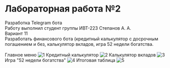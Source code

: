 # Лабораторная работа №2
Разработка Telegram бота<br>
Работу выполнил студент группы ИВТ-223 Степанов А. А.<br>
Вариант 11<br>
Разработать финансового бота (кредитный калькулятор с досрочным погашением и без, калькулятор вкладов, игра 52 недели богатства.<br>
<br>
Главное меню
![1](https://github.com/Vispers0/OPD_Lab_2/assets/83211847/b4223647-ebf1-4923-89d8-27b46ad0c28c)
Кредитный калькулятор
![2](https://github.com/Vispers0/OPD_Lab_2/assets/83211847/aa890a5a-b685-4b83-831c-572151780297)
Калькулятор вкладов
![3](https://github.com/Vispers0/OPD_Lab_2/assets/83211847/4ce006f0-e1c7-49b3-8719-08abefe42559)
Игра "52 недели богатства"
![4](https://github.com/Vispers0/OPD_Lab_2/assets/83211847/272274f4-911c-4657-a694-2df2cdad90f9)
Итоговая таблица
![5](https://github.com/Vispers0/OPD_Lab_2/assets/83211847/2e31030e-d335-4a43-843c-67eac3e57c45)
